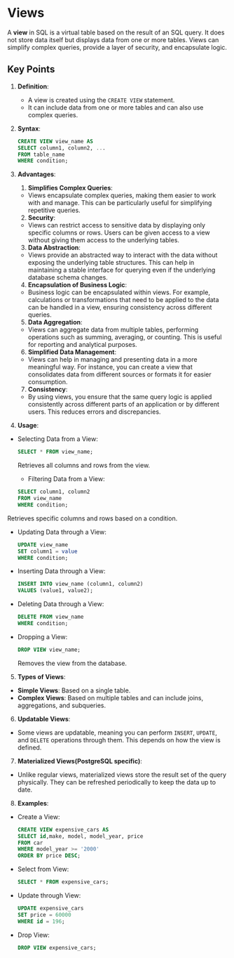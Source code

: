 # Views

A **view** in SQL is a virtual table based on the result of an SQL query. It does not store data itself but displays data from one or more tables. Views can simplify complex queries, provide a layer of security, and encapsulate logic.

## Key Points

1. **Definition**:

   - A view is created using the `CREATE VIEW` statement.
   - It can include data from one or more tables and can also use complex queries.

2. **Syntax**:

   ```sql
   CREATE VIEW view_name AS
   SELECT column1, column2, ...
   FROM table_name
   WHERE condition;
   ```

3. **Advantages**:

   1. **Simplifies Complex Queries**:

   - Views encapsulate complex queries, making them easier to work with and manage. This can be particularly useful for simplifying repetitive queries.

   2. **Security**:

   - Views can restrict access to sensitive data by displaying only specific columns or rows. Users can be given access to a view without giving them access to the underlying tables.

   3. **Data Abstraction**:

   - Views provide an abstracted way to interact with the data without exposing the underlying table structures. This can help in maintaining a stable interface for querying even if the underlying database schema changes.

   4. **Encapsulation of Business Logic**:

   - Business logic can be encapsulated within views. For example, calculations or transformations that need to be applied to the data can be handled in a view, ensuring consistency across different queries.

   5. **Data Aggregation**:

   - Views can aggregate data from multiple tables, performing operations such as summing, averaging, or counting. This is useful for reporting and analytical purposes.

   6. **Simplified Data Management**:

   - Views can help in managing and presenting data in a more meaningful way. For instance, you can create a view that consolidates data from different sources or formats it for easier consumption.

   7. **Consistency**:

   - By using views, you ensure that the same query logic is applied consistently across different parts of an application or by different users. This reduces errors and discrepancies.

4. **Usage**:

- Selecting Data from a View:

  ```sql
  SELECT * FROM view_name;
  ```

  Retrieves all columns and rows from the view.

  - Filtering Data from a View:

  ```sql
  SELECT column1, column2
  FROM view_name
  WHERE condition;
  ```

Retrieves specific columns and rows based on a condition.

- Updating Data through a View:

  ```sql
  UPDATE view_name
  SET column1 = value
  WHERE condition;
  ```

- Inserting Data through a View:

  ```sql
  INSERT INTO view_name (column1, column2)
  VALUES (value1, value2);
  ```

- Deleting Data through a View:

  ```sql
  DELETE FROM view_name
  WHERE condition;

  ```

- Dropping a View:

  ```sql
  DROP VIEW view_name;
  ```

  Removes the view from the database.

5. **Types of Views**:

- **Simple Views**: Based on a single table.
- **Complex Views**: Based on multiple tables and can include joins, aggregations, and subqueries.

6. **Updatable Views**:

- Some views are updatable, meaning you can perform `INSERT`, `UPDATE`, and `DELETE` operations through them. This depends on how the view is defined.

7.  **Materialized Views(PostgreSQL specific)**:

- Unlike regular views, materialized views store the result set of the query physically. They can be refreshed periodically to keep the data up to date.

8. **Examples**:

- Create a View:

  ```sql
  CREATE VIEW expensive_cars AS
  SELECT id,make, model, model_year, price
  FROM car
  WHERE model_year >= '2000'
  ORDER BY price DESC;
  ```

- Select from View:

  ```sql
  SELECT * FROM expensive_cars;
  ```

- Update through View:

  ```sql
  UPDATE expensive_cars
  SET price = 60000
  WHERE id = 196;
  ```

- Drop View:

  ```sql
  DROP VIEW expensive_cars;
  ```
